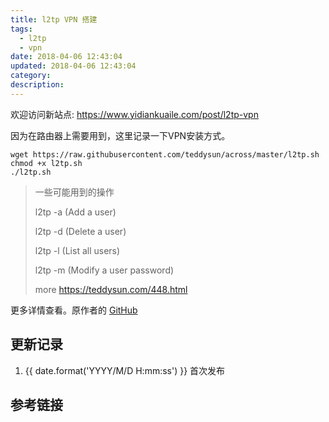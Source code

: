 ```yaml
---
title: l2tp VPN 搭建
tags:
  - l2tp
  - vpn
date: 2018-04-06 12:43:04
updated: 2018-04-06 12:43:04
category:
description:
---
```


欢迎访问新站点: <https://www.yidiankuaile.com/post/l2tp-vpn>

因为在路由器上需要用到，这里记录一下VPN安装方式。

<!-- more -->

```shell
wget https://raw.githubusercontent.com/teddysun/across/master/l2tp.sh
chmod +x l2tp.sh
./l2tp.sh
```
> 一些可能用到的操作
>
>l2tp -a (Add a user)
>
>l2tp -d (Delete a user)
>
>l2tp -l (List all users)
>
>l2tp -m (Modify a user password)
>
>more https://teddysun.com/448.html

更多详情查看。原作者的 [GitHub](https://github.com/teddysun/across/)

## 更新记录

1. {{ date.format('YYYY/M/D H:mm:ss') }} 首次发布

## 参考链接
